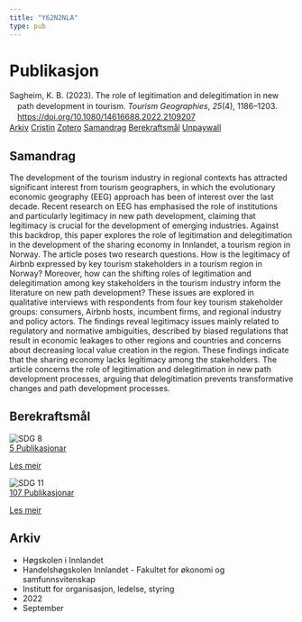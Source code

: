 ```yaml
---
title: "Y62N2NLA"
type: pub
---
```

<h1>Publikasjon</h1>
<article id="csl-bib-container-Y62N2NLA" class="csl-bib-container">
  <div class="csl-bib-body" style="line-height: 1.35; padding-left: 1em; text-indent:-1em;">
  <div class="csl-entry">Sagheim, K. B. (2023). The role of legitimation and delegitimation in new path development in tourism. <i>Tourism Geographies</i>, <i>25</i>(4), 1186&#x2013;1203. <a href="https://doi.org/10.1080/14616688.2022.2109207">https://doi.org/10.1080/14616688.2022.2109207</a></div>
</div>
  <div class="csl-bib-buttons">
    <a href="#taxonomy-article-Y62N2NLA" class="csl-bib-button">Arkiv</a>
    <a href="https://app.cristin.no/results/show.jsf?id=2050230" alt="Cristin URL" class="csl-bib-button">Cristin</a>
    <a href="http://zotero.org/groups/5402882/items/Y62N2NLA" alt="Zotero URL" class="csl-bib-button">Zotero</a>
    <a href="#abstract-article-Y62N2NLA" class="csl-bib-button">Samandrag</a>
    <a href="#sdg-article-Y62N2NLA" class="csl-bib-button">Berekraftsmål</a>
    <a href="https://doi.org/10.1080/14616688.2022.2109207" class="csl-bib-button">Unpaywall</a>
  </div>
  <div id="csl-bib-meta-container-Y62N2NLA"></div>
</article>
<div id="csl-bib-meta-Y62N2NLA" class="csl-bib-meta">
  <article id="abstract-article-Y62N2NLA" class="abstract-article">
    <h1>Samandrag</h1>
    The development of the tourism industry in regional contexts has attracted significant interest from tourism geographers, in which the evolutionary economic geography (EEG) approach has been of interest over the last decade. Recent research on EEG has emphasised the role of institutions and particularly legitimacy in new path development, claiming that legitimacy is crucial for the development of emerging industries. Against this backdrop, this paper explores the role of legitimation and delegitimation in the development of the sharing economy in Innlandet, a tourism region in Norway. The article poses two research questions. How is the legitimacy of Airbnb expressed by key tourism stakeholders in a tourism region in Norway? Moreover, how can the shifting roles of legitimation and delegitimation among key stakeholders in the tourism industry inform the literature on new path development? These issues are explored in qualitative interviews with respondents from four key tourism stakeholder groups: consumers, Airbnb hosts, incumbent firms, and regional industry and policy actors. The findings reveal legitimacy issues mainly related to regulatory and normative ambiguities, described by biased regulations that result in economic leakages to other regions and countries and concerns about decreasing local value creation in the region. These findings indicate that the sharing economy lacks legitimacy among the stakeholders. The article concerns the role of legitimation and delegitimation in new path development processes, arguing that delegitimation prevents transformative changes and path development processes.
  </article>
  <article id="sdg-article-Y62N2NLA" class="sdg-article">
    <h1>Berekraftsmål</h1>
    <div class="sdg-container"><div id="sdg8" class="sdg"> <img src="{{< params subfolder >}}images/sdg/sdg08_no.png" class="image" alt="SDG 8"> <div class="sdg-overlay"> <a href="{{< params subfolder >}}no/archive/?sdg=8#archive" class="sdg-publication-count"><span>5</span> Publikasjonar</a> <p><a href="NA" class="sdg-read-more">Les meir</a></p> </div> </div> <div id="sdg11" class="sdg"> <img src="{{< params subfolder >}}images/sdg/sdg11_no.png" class="image" alt="SDG 11"> <div class="sdg-overlay"> <a href="{{< params subfolder >}}no/archive/?sdg=11#archive" class="sdg-publication-count"><span>107</span> Publikasjonar</a> <p><a href="NA" class="sdg-read-more">Les meir</a></p> </div> </div></div>
  </article>
  <article id="taxonomy-article-Y62N2NLA" class="taxonomy-article">
    <h1>Arkiv</h1>
    <ul>
      <li>Høgskolen i Innlandet</li>
      <li>Handelshøgskolen Innlandet - Fakultet for økonomi og samfunnsvitenskap</li>
      <li>Institutt for organisasjon, ledelse, styring</li>
      <li>2022</li>
      <li>September</li>
    </ul>
  </article>
</div>
